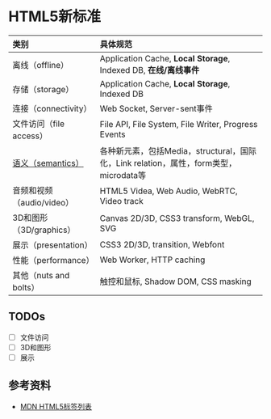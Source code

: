 # HTML5新标准

| **类别** | **具体规范** |
| :--- | :--- |
| 离线（offline） | Application Cache, **Local Storage**, Indexed DB, **在线/离线事件** |
| 存储（storage）| Application Cache, **Local Storage**, Indexed DB |
| 连接（connectivity） | Web Socket, Server-sent事件 |
| 文件访问（file access） | File API, File System, File Writer, Progress Events |
| [语义（semantics）](./HTML5语义.md) | 各种新元素，包括Media，structural，国际化，Link relation，属性，form类型，microdata等 |
| 音频和视频（audio/video） | HTML5 Videa, Web Audio, WebRTC, Video track |
| 3D和图形（3D/graphics） | Canvas 2D/3D, CSS3 transform, WebGL, SVG |
| 展示（presentation） | CSS3 2D/3D, transition, Webfont |
| 性能（performance） | Web Worker, HTTP caching |
| 其他（nuts and bolts） | 触控和鼠标, Shadow DOM, CSS masking |


## TODOs
- [ ] 文件访问
- [ ] 3D和图形
- [ ] 展示

## 参考资料

* [MDN HTML5标签列表](https://developer.mozilla.org/zh-CN/docs/Web/Guide/HTML/HTML5/HTML5_element_list)
